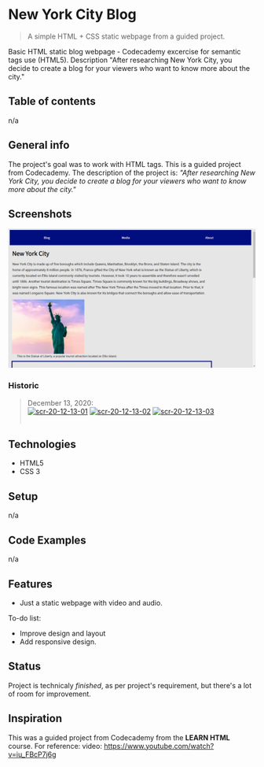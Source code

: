 # New York City Blog
> A simple HTML + CSS static webpage from a guided project. 

Basic HTML static blog webpage - Codecademy excercise for semantic tags use (HTML5). Description "After researching New York City, you decide to create a blog for your viewers who want to know more about the city."


## Table of contents
n/a

## General info
The project's goal was to work with HTML tags. This is a guided project from Codecademy. The description of the project is: *"After researching New York City, you decide to create a blog for your viewers who want to know more about the city."* 

## Screenshots
![2020.12.13](./img/main_screenshot.png)

### Historic
> December 13, 2020: <br/>
<a href="https://postimg.cc/y3hbVw29" target="_blank"><img src="https://i.postimg.cc/y3hbVw29/scr-20-12-13-01.png" alt="scr-20-12-13-01"/></a> <a href="https://postimg.cc/HjbK4yjx" target="_blank"><img src="https://i.postimg.cc/HjbK4yjx/scr-20-12-13-02.png" alt="scr-20-12-13-02"/></a> <a href="https://postimg.cc/N5YnNjrx" target="_blank"><img src="https://i.postimg.cc/N5YnNjrx/scr-20-12-13-03.png" alt="scr-20-12-13-03"/></a><br/><br/>



## Technologies
* HTML5
* CSS 3

## Setup
n/a

## Code Examples
n/a

## Features
* Just a static webpage with video and audio.

To-do list:
* Improve design and layout
* Add responsive design.

## Status
Project is technicaly _finished_, as per project's requirement, but there's a lot of room for improvement.

## Inspiration
This was a guided project from Codecademy from the **LEARN HTML** course.  For reference: video: https://www.youtube.com/watch?v=iu_FBcP7j6g
